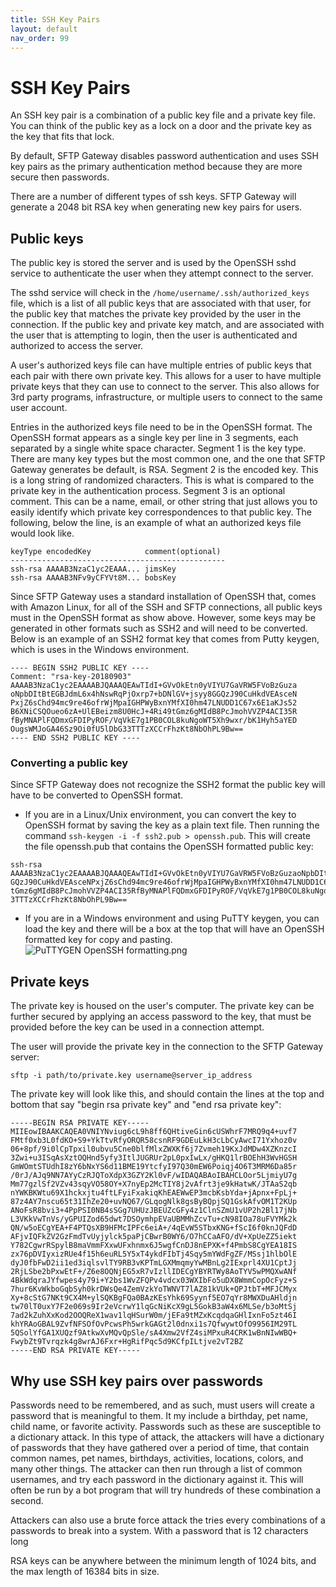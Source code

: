 ```yaml
---
title: SSH Key Pairs
layout: default
nav_order: 99
---
```


# SSH Key Pairs

An SSH key pair is a combination of a public key file and a private key file. You can think of the public key as a lock 
on a door and the private key as the key that fits that lock.

By default, SFTP Gateway disables password authentication and uses SSH key pairs as the primary authentication method 
because they are more secure then passwords. 

There are a number of different types of ssh keys. SFTP Gateway will generate a 2048 bit RSA key when generating new key 
pairs for users. 

## Public keys

The public key is stored the server and is used by the OpenSSH sshd service to authenticate the user when they 
attempt connect to the server.

The sshd service will check in the `/home/username/.ssh/authorized_keys` file, which is a list of all public keys that 
are associated with that user, for the public key that matches the private key provided by the user in the connection.
If the public key and private key match, and are associated with the user that is attempting to login, then the user is 
authenticated and authorized to access the server. 

A user's authorized keys file can have multiple entries of public keys that each pair with there own private key. This 
allows for a user to have multiple private keys that they can use to connect to the server. This also allows for 3rd 
party programs, infrastructure, or multiple users to connect to the same user account. 

Entries in the authorized keys file need to be in the OpenSSH format. The OpenSSH format appears as a single 
key per line in 3 segments, each separated by a single white space character. Segment 1 is the key type. There are many 
key types but the most common one, and the one that SFTP Gateway generates be default, is RSA.  Segment 2 is the encoded 
key. This is a long string of randomized characters. This is what is compared to the private key in the authentication 
process. Segment 3 is an optional comment. This can be a name, email, or other string that just allows you to easily 
identify which private key correspondences to that public key. The following, below the line, is an example of what an 
authorized keys file would look like.
```
keyType encodedKey            comment(optional)
------------------------------------------------
ssh-rsa AAAAB3NzaC1yc2EAAA... jimsKey
ssh-rsa AAAAB3NFv9yCFYVt8M... bobsKey
```

Since SFTP Gateway uses a standard installation of OpenSSH that, comes with Amazon Linux, for all of the SSH and SFTP 
connections, all public keys must in the OpenSSH format as show above. However, some keys may be generated in other 
formats such as SSH2 and will need to be converted. Below is an example of an SSH2 format key that comes from Putty 
keygen, which is uses in the Windows environment.
```
---- BEGIN SSH2 PUBLIC KEY ----
Comment: "rsa-key-20180903"
AAAAB3NzaC1yc2EAAAABJQAAAQEAwTIdI+GVvOkEtn0yVIYU7GaVRW5FVoBzGuza
oNpbDItBtEGBJdmL6x4hNswRqPjOxrp7+bDNlGV+jsyy8GGQzJ90CuHkdVEAsceN
PxjZ6sChd94mc9re46ofrWjMpaIGHPWyBxnYMfXI0hm47LNUDD1C67x6E1aKJs52
B6XNiCSQOueo6zA+UlEBeizm8U0HcJ+4Ri49tGmz6gMIdB8PcJmohVVZP4ACI35R
fByMNAPlFQDmxGFDIPyROF/VqVkE7g1PB0COL8kuNgoWT5Xh9wxr/bK1Hyh5aYED
OugsWMJoGA46Sz9Oi0fU5lDbG33TTTzXCCrFhzKt8NbOhPL9Bw==
---- END SSH2 PUBLIC KEY ----
```

### Converting a public key
Since SFTP Gateway does not recognize the SSH2 format the public key will have to be converted to OpenSSH format. 

* If you are in a Linux/Unix environment, you can convert the key to OpenSSH format by saving the key as a plain text 
file. Then running the command `ssh-keygen -i -f ssh2.pub > openssh.pub`. This will create the file openssh.pub that 
contains the OpenSSH formatted public key:
```
ssh-rsa AAAAB3NzaC1yc2EAAAABJQAAAQEAwTIdI+GVvOkEtn0yVIYU7GaVRW5FVoBzGuzaoNpbDItBtEGBJdmL6x4hNswRqPjOxrp7+bDNlGV+jsyy8G
GQzJ90CuHkdVEAsceNPxjZ6sChd94mc9re46ofrWjMpaIGHPWyBxnYMfXI0hm47LNUDD1C67x6E1aKJs52B6XNiCSQOueo6zA+UlEBeizm8U0HcJ+4Ri49
tGmz6gMIdB8PcJmohVVZP4ACI35RfByMNAPlFQDmxGFDIPyROF/VqVkE7g1PB0COL8kuNgoWT5Xh9wxr/bK1Hyh5aYEDOugsWMJoGA46Sz9Oi0fU5lDbG3
3TTTzXCCrFhzKt8NbOhPL9Bw==
```

* If you are in a Windows environment and using PuTTY keygen, you can load the key and there will be a box at the top 
that will have an OpenSSH formatted key for copy and pasting. 
![PuTTYGEN OpenSSH formatting.png](https://bitbucket.org/repo/akka9G9/images/2956549155-PuTTYGEN%20OpenSSH%20formatting.png)

## Private keys

The private key is housed on the user's computer. The private key can be further secured by applying an access password 
to the key, that must be provided before the key can be used in a connection attempt. 

The user will provide the private key in the connection to the SFTP Gateway server:
```
sftp -i path/to/private.key username@server_ip_address
```

The private key will look like this, and should contain the lines at the top and bottom that say "begin rsa private key"
and "end rsa private key":
```
-----BEGIN RSA PRIVATE KEY-----
MIIEowIBAAKCAQEA0VNIYNviug6cL9h8ff6QHtiveGin6cUSWhrF7MRQ9q4+uvf7
FMtf0xb3L0fdKO+S9+YkTtvRfyORQR58csnRF9GDEuLkH3cLbCyAwcI71Yxhoz0v
06+8pf/9i0lCpTpxil0ubvu5Cne0blfMlxZWXKf6j7Zvmeh19KxJdMDw4XZKnzcI
3Zwi+u3ISqAsXztOQHnd5yfy3ItlJUGRUr2pL0pxIwLx/gHKQ1lrBOEhH3WvHGSH
GmWOmtSTUdhI8zY6bNxYS6d11BME19YtcfyI97Q30mEW6Poiqj4O6T3MRM6Da85r
/0rJ/AJq9NN7AYyCzRJQToXdpX3GZY2Kl0vF/wIDAQABAoIBAHCLOor5LjmiyU7g
Mm77gzlSf2VZv43sqyVO58OY+X7nyEp2McTIY8j2vAfrt3je9kHatwK/JTAaS2qb
nYWKBKWtu69X1hckxjtu4ftLFyiFxakiqKhEAEWwEP3mcbKsbYda+jApnx+FpLj+
87z4AY7nscu65t31IhZe20+uvNQ67/GLqogNlk8gsByBQpjSQ1GskAfvOM1T2KUp
ANoFsR8bvi3+4PpPSI0NB4sSGg7UHUzJBEUZcGFy4z1ClnSZmU1vUP2h2Bl17jNb
L3VKkVwTnVs/yGPUIZod65dwt7DSOymhpEVaUBMMhZcvTu+cN98IOa78uFVYMk2k
QN/w5oECgYEA+F4PTQsXB9HFMcIPFc6eiA+/4qEvW5STbxKNG+fScI6f0knJQFdD
AFjvIQFkZV2GzFmdTvUyjylck5paPjCBwrB0WY6/O7hCCaAFO/dV+XpUeZZ5iekt
Y782CgwrRSpylB8maVmmFXxwUFxhnmx6J5wgfCnDJ8nEPXK+f4PmbS8CgYEA18IS
zx76pDVIyxizRUe4f15h6euRL5Y5xT4ykdFIbTj4Sqy5mYWdFgZF/MSsj1hlbOlE
dyJ0fbFwD2ii1ed3iqlsvlTY9RB3vKPTmLGXMmqmyYwMBnLg2IExprl4XU1CptJj
2RjLSbe2bPxwEtF+/Z6e8OQNjEG5xR7vIzllIDECgYBYRTWy8AoTYV5wPMQXwANf
4BkWdqraJYfwpes4y79i+Y2bs1WvZFQPv4vdcx03WXIbFo5uDX8WmmCopOcFyz+S
7hur6KvWkboGqbSyh0krDWsQe4ZemVzkYoTWNVT7lAZ81kVUk+QPJtbT+MFJCMyx
Xy+8cStG7NKt9CX4M+ylSQKBgFQa0BAzKEsYhk69Syynf5EO7qYr8MWXDuAHldjn
tw70lT0uxY7F2e069s9Ir2eVcrwY1lqGcNiKcX9gL5GokB3aW4x6MLSe/b3oMtSj
7ad2kZuhXxKod2OOQReX1wav1lqHSurW0m/jEFa9tMZxKcqdqaGHlIxnFo5zt46I
khYRAoGBAL9ZvfNFSOfOvPcwsPh5wrkGAGt2l0dnxi1s7QfwywtOfO9956IM29TL
5QSolYfGA1XUQzf9AtkwXvMQvQpSle/sA4Xmw2VfZ4siMPxuR4CRK1wBnNIwWBQ+
FwybZt9Tvrqzk4g8wrAJ6Fxr+HgRifPqc5d9KCfpILtjve2vT2BZ
-----END RSA PRIVATE KEY-----
```

## Why use SSH key pairs over passwords
Passwords need to be remembered, and as such, must users will create a password that is meaningful to them. It my 
include a birthday, pet name, child name, or favorite activity. Passwords such as these are susceptible to a dictionary
attack. In this type of attack, the attackers will have a dictionary of passwords that they have gathered over a period 
of time, that contain common names, pet names, birthdays, activities, locations, colors, and many other things. The 
attacker can then run through a list of common usernames, and try each password in the dictionary against it. This will 
often be run by a bot program that will try hundreds of these combination a second.

Attackers can also use a brute force attack the tries every combinations of a passwords to break into a 
system. With a password that is 12 characters long

RSA keys can be anywhere between the minimum length of 1024 bits, and the max length of 16384 bits in 
size.